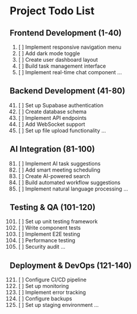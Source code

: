 # Project Todo List

## Frontend Development (1-40)
1. [ ] Implement responsive navigation menu
2. [ ] Add dark mode toggle
3. [ ] Create user dashboard layout
4. [ ] Build task management interface
5. [ ] Implement real-time chat component
...

## Backend Development (41-80)
41. [ ] Set up Supabase authentication
42. [ ] Create database schema
43. [ ] Implement API endpoints
44. [ ] Add WebSocket support
45. [ ] Set up file upload functionality
...

## AI Integration (81-100)
81. [ ] Implement AI task suggestions
82. [ ] Add smart meeting scheduling
83. [ ] Create AI-powered search
84. [ ] Build automated workflow suggestions
85. [ ] Implement natural language processing
...

## Testing & QA (101-120)
101. [ ] Set up unit testing framework
102. [ ] Write component tests
103. [ ] Implement E2E testing
104. [ ] Performance testing
105. [ ] Security audit
...

## Deployment & DevOps (121-140)
121. [ ] Configure CI/CD pipeline
122. [ ] Set up monitoring
123. [ ] Implement error tracking
124. [ ] Configure backups
125. [ ] Set up staging environment
...